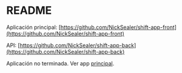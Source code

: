 # README

Aplicación principal: [https://github.com/NickSealer/shift-app-front](https://github.com/NickSealer/shift-app-front)

API: [https://github.com/NickSealer/shift-app-back](https://github.com/NickSealer/shift-app-back)

Aplicación no terminada. Ver app [principal](https://github.com/NickSealer/shift-app-front).
